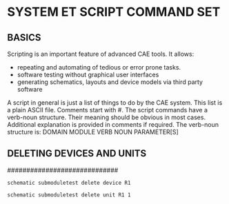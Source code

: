# SYSTEM ET SCRIPT COMMAND SET

## BASICS
Scripting is an important feature of advanced CAE tools. It allows:
- repeating and automating of tedious or error prone tasks.
- software testing without graphical user interfaces
- generating schematics, layouts and device models via third party software

A script in general is just a list of things to do by the CAE system. This list
is a plain ASCII file. Comments start with #. The script commands have a verb-noun structure.
Their meaning should be obvious in most cases. Additional explanation is provided in comments
if required. The verb-noun structure is: DOMAIN MODULE VERB NOUN PARAMETER[S]

## DELETING DEVICES AND UNITS
#############################
```
schematic submoduletest delete device R1
```

```
schematic submoduletest delete unit R1 1
```

